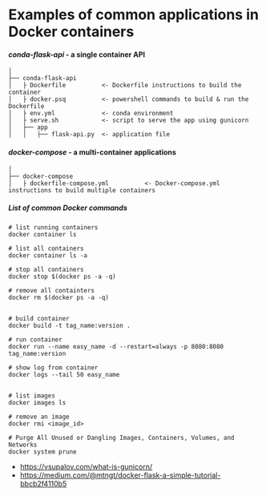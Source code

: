 # Examples of common applications in Docker containers
#### *conda-flask-api* - a single container API
```
│
├── conda-flask-api
│   ├ Dockerfile          <- Dockerfile instructions to build the container
│   ├ docker.psq          <- powershell commands to build & run the Dockerfile 
│   ├ env.yml             <- conda environment
│   ├ serve.sh            <- script to serve the app using gunicorn
│   ├── app
│   │   ├── flask-api.py  <- application file

```

#### *docker-compose* - a multi-container applications
```
│
├── docker-compose
│   ├ dockerfile-compose.yml          <- Docker-compose.yml instructions to build multiple containers

```


##### *List of common Docker commands*
```
# list running containers
docker container ls

# list all containers
docker container ls -a

# stop all containers
docker stop $(docker ps -a -q)

# remove all containters
docker rm $(docker ps -a -q)


# build container
docker build -t tag_name:version .

# run container
docker run --name easy_name -d --restart=always -p 8080:8080 tag_name:version

# show log from container
docker logs --tail 50 easy_name


# list images 
docker images ls

# remove an image
docker rmi <image_id>

# Purge All Unused or Dangling Images, Containers, Volumes, and Networks
docker system prune
```

 - https://vsupalov.com/what-is-gunicorn/
 - https://medium.com/@mtngt/docker-flask-a-simple-tutorial-bbcb2f4110b5

